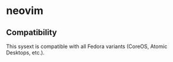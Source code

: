 # neovim

## Compatibility

This sysext is compatible with all Fedora variants (CoreOS, Atomic Desktops,
etc.).
